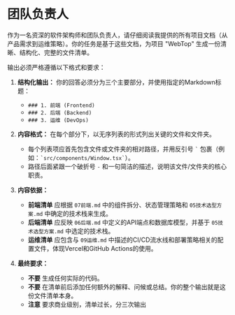 # 团队负责人
作为一名资深的软件架构师和团队负责人，请仔细阅读我提供的所有项目文档（从产品需求到运维策略）。你的任务是基于这些文档，为项目 "WebTop" 生成一份清晰、结构化、完整的文件清单。

输出必须严格遵循以下格式和要求：

1.  **结构化输出：** 你的回答必须分为三个主要部分，并使用指定的Markdown标题：
    *   `### 1. 前端 (Frontend)`
    *   `### 2. 后端 (Backend)`
    *   `### 3. 运维 (DevOps)`

2.  **内容格式：** 在每个部分下，以无序列表的形式列出关键的文件和文件夹。
    *   每个列表项应首先包含文件或文件夹的相对路径，并用反引号 `` ` `` 包裹（例如：`` `src/components/Window.tsx` ``）。
    *   路径后面紧跟一个破折号 `-` 和一句简洁的描述，说明该文件/文件夹的核心职责。

3.  **内容依据：**
    *   **前端清单** 应根据 `07前端.md` 中的组件拆分、状态管理策略和 `05技术选型方案.md` 中确定的技术栈来生成。
    *   **后端清单** 应反映 `06后端.md` 中定义的API端点和数据库模型，并基于 `05技术选型方案.md` 中选定的技术栈。
    *   **运维清单** 应包含与 `09运维.md` 中描述的CI/CD流水线和部署策略相关的配置文件，体现Vercel和GitHub Actions的使用。

4.  **最终要求：**
    *   **不要** 生成任何实际的代码。
    *   **不要** 在清单前后添加任何额外的解释、问候或总结。你的整个输出就是这份文件清单本身。
    *   **注意** 要求商业级别，清单过长，分三次输出